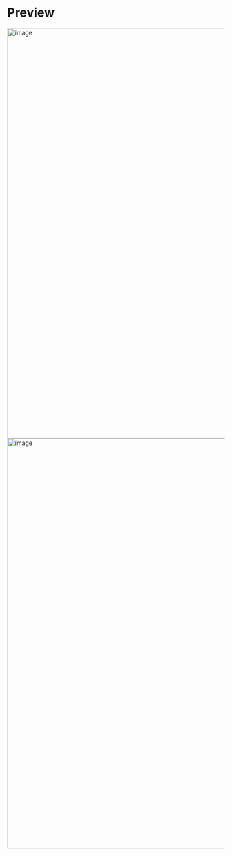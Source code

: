 # Preview
<img width="950" alt="image" src="https://user-images.githubusercontent.com/102242173/191971170-9a2a5f0e-d950-47ec-a299-5889097537b1.png">
<img width="950" alt="image" src="https://user-images.githubusercontent.com/102242173/191971853-fd7646d7-f21b-4a82-b8ae-321f47eee649.png">
